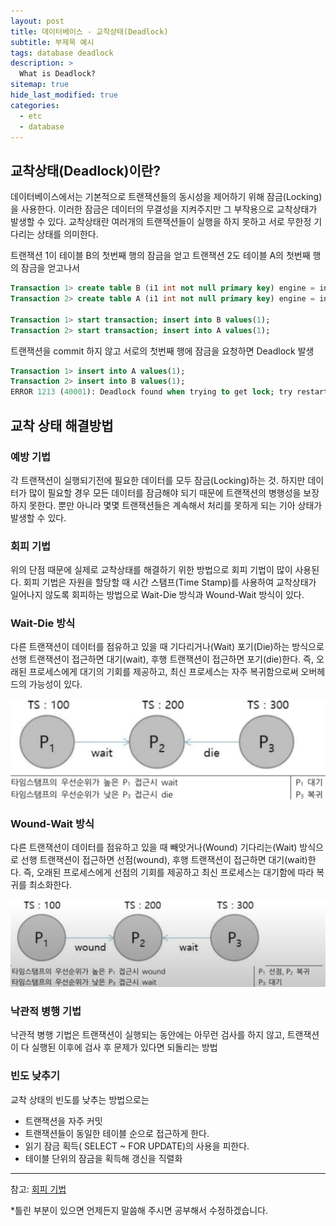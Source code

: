 ```yaml
---
layout: post
title: 데이터베이스 - 교착상태(Deadlock)
subtitle: 부제목 예시
tags: database deadlock
description: >
  What is Deadlock?
sitemap: true
hide_last_modified: true
categories:
  - etc
  - database
---
```


## 교착상태(Deadlock)이란?
데이터베이스에서는 기본적으로 트랜잭션들의 동시성을 제어하기 위해 잠금(Locking)을 사용한다. 이러한 잠금은 데이터의 무결성을 지켜주지만 그 부작용으로 교착상태가 발생할 수 있다. 교착상태란 여러개의 트랜잭션들이 실행을 하지 못하고 서로 무한정 기다리는 상태를 의미한다.

트랜잭션 1이 테이블 B의 첫번째 행의 잠금을 얻고 트랜잭션 2도 테이블 A의 첫번째 행의 잠금을 얻고나서
```sql
Transaction 1> create table B (i1 int not null primary key) engine = innodb;
Transaction 2> create table A (i1 int not null primary key) engine = innodb;

Transaction 1> start transaction; insert into B values(1);
Transaction 2> start transaction; insert into A values(1);
```

트랜잭션을 commit 하지 않고 서로의 첫번째 행에 잠금을 요청하면 Deadlock 발생
```sql
Transaction 1> insert into A values(1);
Transaction 2> insert into B values(1);
ERROR 1213 (40001): Deadlock found when trying to get lock; try restarting transaction
```

## 교착 상태 해결방법

### 예방 기법
각 트랜잭션이 실행되기전에 필요한 데이터를 모두 잠금(Locking)하는 것. 하지만 데이터가 많이 필요할 경우 모든 데이터를 잠금해야 되기 때문에 트랜잭션의 병행성을 보장하지 못한다. 뿐만 아니라 몇몇 트랜잭션들은 계속해서 처리를 못하게 되는 기아 상태가 발생할 수 있다.

### 회피 기법
위의 단점 때문에 실제로 교착상태를 해결하기 위한 방법으로 회피 기법이 많이 사용된다. 회피 기법은 자원을 할당할 때 시간 스탬프(Time Stamp)를 사용하여 교착상태가 일어나지 않도록 회피하는 방법으로 Wait-Die 방식과 Wound-Wait 방식이 있다.

### Wait-Die 방식
다른 트랜잭션이 데이터를 점유하고 있을 때 기다리거나(Wait) 포기(Die)하는 방식으로 선행 트랜잭션이 접근하면 대기(wait), 후행 트랜잭션이 접근하면 포기(die)한다. 즉, 오래된 프로세스에게 대기의 기회를 제공하고, 최신 프로세스는 자주 복귀함으로써 오버헤드의 가능성이 있다.

![](/assets//img/blog/etc/database/dl_1.PNG)

### Wound-Wait 방식
다른 트랜잭션이 데이터를 점유하고 있을 때 빼앗거나(Wound) 기다리는(Wait) 방식으로 선행 트랜잭션이 접근하면 선점(wound), 후행 트랜잭션이 접근하면 대기(wait)한다. 즉, 오래된 프로세스에게 선점의 기회를 제공하고 최신 프로세스는 대기함에 따라 복귀를 최소화한다.

![](/assets//img/blog/etc/database/dl_2.PNG)

### 낙관적 병행 기법

낙관적 병행 기법은 트랜잭션이 실행되는 동안에는 아무런 검사를 하지 않고, 트랜잭션이 다 실행된 이후에 검사 후 문제가 있다면 되돌리는 방법

### 빈도 낮추기
교착 상태의 빈도를 낮추는 방법으로는
- 트랜잭션을 자주 커밋
- 트랜잭션들이 동일한 테이블 순으로 접근하게 한다.
- 읽기 잠금 획득( SELECT ~ FOR UPDATE)의 사용을 피한다.
- 테이블 단위의 잠금을 획득해 갱신을 직렬화

---

참고: 
[회피 기법](https://www.youtube.com/watch?v=vGytqg8KqCY)

*틀린 부분이 있으면 언제든지 말씀해 주시면 공부해서 수정하겠습니다.